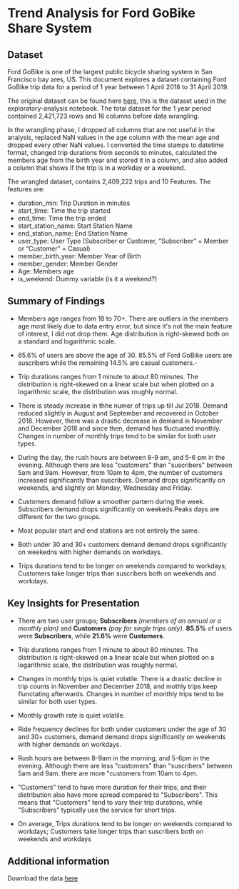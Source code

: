 # Trend Analysis for Ford GoBike Share System

## Dataset

Ford GoBike is one of the largest public bicycle sharing system in San Francisco bay ares, US. This document explores a dataset containing Ford GoBike trip data for a period of 1 year between 1 April 2018 to 31 April 2019.

The original dataset can be found here [here](https://s3.amazonaws.com/fordgobike-data/index.html), this is the dataset used in the exploratory-analysis notebook. The total dataset for the 1 year period contained 2,421,723 rows and 16 columns before data wrangling.

In the wrangling phase, I dropped all columns that are not useful in the analysis, replaced NaN values in the age column with the mean age and dropped every other NaN values. I converted the time stamps to datetime format, changed trip durations from seconds to minutes, calculated the members age from the birth year and stored it in a column, and also added a column that shows if the trip is in a workday or a weekend. 

The wrangled dataset, contains 2,409,222 trips and 10 Features. The features are:

- duration_min: Trip Duration in minutes
- start_time: Time the trip started
- end_time: Time the trip ended
- start_station_name: Start Station Name
- end_station_name: End Station Name
- user_type: User Type (Subscriber or Customer, “Subscriber” = Member or “Customer” = Casual)
- member_birth_year: Member Year of Birth
- member_gender: Member Gender
- Age: Members age
- is_weekend: Dummy variable (is it a weekend?)


## Summary of Findings

- Members age ranges from 18 to 70+. There are outliers in the members age most likely due to data entry error, but since it's not the main feature of interest, I did not drop them. Age distribution is right-skewed both on a standard and logarithmic scale. 

- 65.6% of users are above the age of 30. 85.5% of Ford GoBike users are suscribers while the remaining 14.5% are  casual customers.- 

- Trip durations ranges from  1 minute to about 80 minutes. The distribution is right-skewed on a linear scale but when plotted on a logarithmic scale, the distribution was roughly normal.

- There is steady increase in thhe numer of trips up till Jul 2018. Demand reduced slightly in August and September and recovered in October 2018. However, there was a drastic decrease in demand in November and December 2018 and since then, demand has fluctuated monthly. Changes in number of monthly trips tend to be similar for both user types. 

- During the day, the rush hours are between 8-9 am, and 5-6 pm in the evening. Although there are less "customers" than "suscribers" between 5am and 9am. However, from 10am to 4pm, the number of customers increased significantly than suscribers. Demand drops significantly on weekends, and slightly on Monday, Wednesday and Friday.

- Customers demand follow a smoother partern during the week. Subscribers demand drops significantly on weekeds.Peaks days are different for the two groups.

- Most popular start and end stations are not entirely the same.

- Both under 30 and 30+ customers demand demand drops significantly on weekedns with higher demands on workdays.

- Trips durations tend to be longer on weekends compared to workdays; Customers take longer trips than suscribers both on weekends and workdays.


## Key Insights for Presentation

- There are two user groups; **Subscribers** _(members of an annual or a monthly plan)_ and **Customers** _(pay for single trips only)_. **85.5%** of users were **Subscribers**, while **21.6%** were **Customers**.

- Trip durations ranges from  1 minute to about 80 minutes. The distribution is right-skewed on a linear scale but when plotted on a logarithmic scale, the distribution was roughly normal.

- Changes in monthly trips is quiet volatile. There is a drastic decline in trip counts in November and December 2018, and mothly trips keep flunctating afterwards. Changes in number of monthly trips tend to be similar for both user types.

- Monthly growth rate is quiet volatile.

- Ride frequency declines for both under customers under the age of 30 and 30+ customers, demand demand drops significantly on weekends with higher demands on workdays.

- Rush hours are between 8-9am in the morning, and 5-6pm in the evening. Although there are less "customers" than "suscribers" between 5am and 9am. there are more "customers from 10am to 4pm.

- "Customers" tend to have more duration for their trips, and their distribution also have more spread compared to "Subscribers". This means that "Customers" tend to vary their trip durations, while "Subscribers" typically use the service for short trips.

- On average, Trips durations tend to be longer on weekends compared to workdays; Customers take longer trips than suscribers both on weekends and workdays

## Additional information

Download the data [here](https://s3.amazonaws.com/fordgobike-data/index.html)
